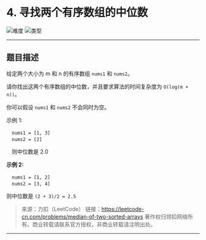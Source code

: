 # 4. 寻找两个有序数组的中位数

![难度](https://img.shields.io/badge/难度-困难-d9534f.svg?logo=leetcode&style=flat)  ![类型](https://img.shields.io/badge/类型-二分法-violet.svg?style=flat)

---

## 题目描述

给定两个大小为 m 和 n 的有序数组 `nums1` 和 `nums2`。

请你找出这两个有序数组的中位数，并且要求算法的时间复杂度为 `O(log(m + n))`。

你可以假设 `nums1` 和 `nums2` 不会同时为空。

示例 1:

&emsp;`nums1 = [1, 3]`  
&emsp;`nums2 = [2]`

&emsp;则中位数是 2.0  

**示例 2:**

&emsp;`nums1 = [1, 2]`  
&emsp;`nums2 = [3, 4]`

则中位数是 `(2 + 3)/2 = 2.5`

> 来源：力扣（LeetCode）
> 链接：https://leetcode-cn.com/problems/median-of-two-sorted-arrays
> 著作权归领扣网络所有。商业转载请联系官方授权，非商业转载请注明出处。

---
